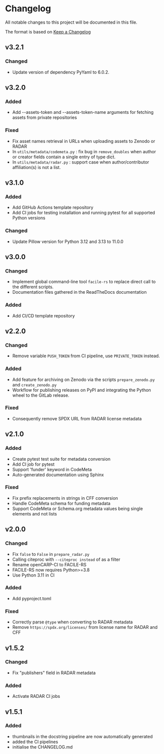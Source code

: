 # Changelog
All notable changes to this project will be documented in this file.

The format is based on [Keep a Changelog](https://keepachangelog.com/en/1.0.0/)

## v3.2.1

### Changed
- Update version of dependency PyYaml to 6.0.2.

## v3.2.0

### Added
- Add --assets-token and --assets-token-name arguments for fetching assets from private repositories

### Fixed
- Fix asset names retrieval in URLs when uploading assets to Zenodo or RADAR
- In `utils/metadata/codemeta.py` : fix bug in `remove_doubles` when author or creator fields contain a single entry of type dict.
- In `utils/metadata/radar.py` : support case when author/contributor affiliation(s) is not a list.

## v3.1.0

### Added
- Add GitHub Actions template repository
- Add CI jobs for testing installation and running pytest for all supported Python versions

### Changed
- Update Pillow version for Python 3.12 and 3.13 to 11.0.0

## v3.0.0

### Changed
- Implement global command-line tool `facile-rs` to replace direct call to the different scripts.
- Documentation files gathered in the ReadTheDocs documentation

### Added
- Add CI/CD template repository

## v2.2.0

### Changed
- Remove variable `PUSH_TOKEN` from CI pipeline, use `PRIVATE_TOKEN` instead.

### Added
- Add feature for archiving on Zenodo via the scripts `prepare_zenodo.py` and `create_zenodo.py`
- Workflow for publishing releases on PyPI and integrating the Python wheel to the GitLab release.

### Fixed
- Consequently remove SPDX URL from RADAR license metadata

## v2.1.0

### Added
- Create pytest test suite for metadata conversion
- Add CI job for pytest
- Support 'funder' keyword in CodeMeta
- Auto-generated documentation using Sphinx

### Fixed
- Fix prefix replacements in strings in CFF conversion
- Handle CodeMeta schema for funding metadata
- Support CodeMeta or Schema.org metadata values being single elements and not lists

## v2.0.0

### Changed
- Fix `false` to `False` in `prepare_radar.py`
- Calling citeproc with `--citeproc instead` of as a filter
- Rename openCARP-CI to FACILE-RS
- FACILE-RS now requires Python>=3.8
- Use Python 3.11 in CI

### Added
- Add pyproject.toml

### Fixed
- Correctly parse `@type` when converting to RADAR metadata
- Remove `https://spdx.org/licenses/` from license name for RADAR and CFF

## v1.5.2

### Changed
- Fix "publishers" field in RADAR metadata

### Added
- Activate RADAR CI jobs

## v1.5.1

### Added
- thumbnails in the docstring pipeline are now automatically generated
- added the CI pipelines
- initialise the CHANGELOG.md

